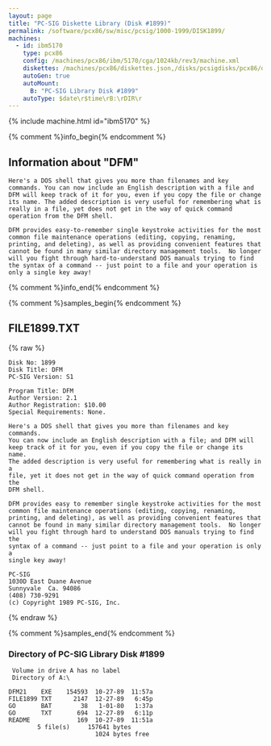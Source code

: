 ```yaml
---
layout: page
title: "PC-SIG Diskette Library (Disk #1899)"
permalink: /software/pcx86/sw/misc/pcsig/1000-1999/DISK1899/
machines:
  - id: ibm5170
    type: pcx86
    config: /machines/pcx86/ibm/5170/cga/1024kb/rev3/machine.xml
    diskettes: /machines/pcx86/diskettes.json,/disks/pcsigdisks/pcx86/diskettes.json
    autoGen: true
    autoMount:
      B: "PC-SIG Library Disk #1899"
    autoType: $date\r$time\rB:\rDIR\r
---
```


{% include machine.html id="ibm5170" %}

{% comment %}info_begin{% endcomment %}

## Information about "DFM"

    Here's a DOS shell that gives you more than filenames and key
    commands. You can now include an English description with a file and
    DFM will keep track of it for you, even if you copy the file or change
    its name. The added description is very useful for remembering what is
    really in a file, yet does not get in the way of quick command
    operation from the DFM shell.
    
    DFM provides easy-to-remember single keystroke activities for the most
    common file maintenance operations (editing, copying, renaming,
    printing, and deleting), as well as providing convenient features that
    cannot be found in many similar directory management tools.  No longer
    will you fight through hard-to-understand DOS manuals trying to find
    the syntax of a command -- just point to a file and your operation is
    only a single key away!
{% comment %}info_end{% endcomment %}

{% comment %}samples_begin{% endcomment %}

## FILE1899.TXT

{% raw %}
```
Disk No: 1899                                                           
Disk Title: DFM                                                         
PC-SIG Version: S1                                                      
                                                                        
Program Title: DFM                                                      
Author Version: 2.1                                                     
Author Registration: $10.00                                             
Special Requirements: None.                                             
                                                                        
Here's a DOS shell that gives you more than filenames and key commands. 
You can now include an English description with a file; and DFM will    
keep track of it for you, even if you copy the file or change its name. 
The added description is very useful for remembering what is really in a
file, yet it does not get in the way of quick command operation from the
DFM shell.                                                              
                                                                        
DFM provides easy to remember single keystroke activities for the most  
common file maintenance operations (editing, copying, renaming,         
printing, and deleting), as well as providing convenient features that  
cannot be found in many similar directory management tools.  No longer  
will you fight through hard to understand DOS manuals trying to find the
syntax of a command -- just point to a file and your operation is only a
single key away!                                                        
                                                                        
PC-SIG                                                                  
1030D East Duane Avenue                                                 
Sunnyvale  Ca. 94086                                                    
(408) 730-9291                                                          
(c) Copyright 1989 PC-SIG, Inc.                                         
```
{% endraw %}

{% comment %}samples_end{% endcomment %}

### Directory of PC-SIG Library Disk #1899

     Volume in drive A has no label
     Directory of A:\

    DFM21    EXE    154593  10-27-89  11:57a
    FILE1899 TXT      2147  12-27-89   6:45p
    GO       BAT        38   1-01-80   1:37a
    GO       TXT       694  12-27-89   6:11p
    README             169  10-27-89  11:51a
            5 file(s)     157641 bytes
                            1024 bytes free
